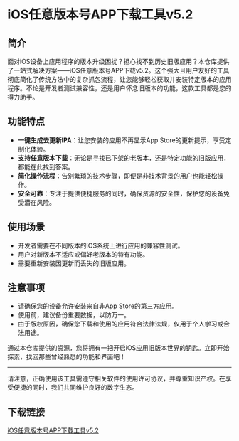 # iOS任意版本号APP下载工具v5.2

## 简介

面对iOS设备上应用程序的版本升级困扰？担心找不到历史旧版应用？本仓库提供了一站式解决方案——iOS任意版本号APP下载v5.2。这个强大且用户友好的工具彻底简化了传统方法中的复杂抓包流程，让您能够轻松获取并安装特定版本的应用程序。不论是开发者测试兼容性，还是用户怀念旧版本的功能，这款工具都是您的得力助手。

## 功能特点

- **一键生成去更新IPA**：让您安装的应用不再显示App Store的更新提示，享受定制化体验。
- **支持任意版本下载**：无论是寻找已下架的老版本，还是特定功能的旧版应用，都能在此找到答案。
- **简化操作流程**：告别繁琐的技术步骤，即便是非技术背景的用户也能轻松操作。
- **安全可靠**：专注于提供便捷服务的同时，确保资源的安全性，保护您的设备免受潜在风险。

## 使用场景

- 开发者需要在不同版本的iOS系统上进行应用的兼容性测试。
- 用户对新版本不适应或偏好老版本的特有功能。
- 需要重新安装因更新而丢失的旧版应用。

## 注意事项

- 请确保您的设备允许安装来自非App Store的第三方应用。
- 使用前，建议备份重要数据，以防万一。
- 由于版权原因，确保您下载和使用的应用符合法律法规，仅用于个人学习或合法用途。

通过本仓库提供的资源，您将拥有一把开启iOS应用旧版本世界的钥匙。立即开始探索，找回那些曾经熟悉的功能和界面吧！

---

请注意，正确使用该工具需遵守相关软件的使用许可协议，并尊重知识产权。在享受便捷的同时，我们共同维护良好的数字生态。

## 下载链接

[iOS任意版本号APP下载工具v5.2](https://pan.quark.cn/s/7f14be03120a)